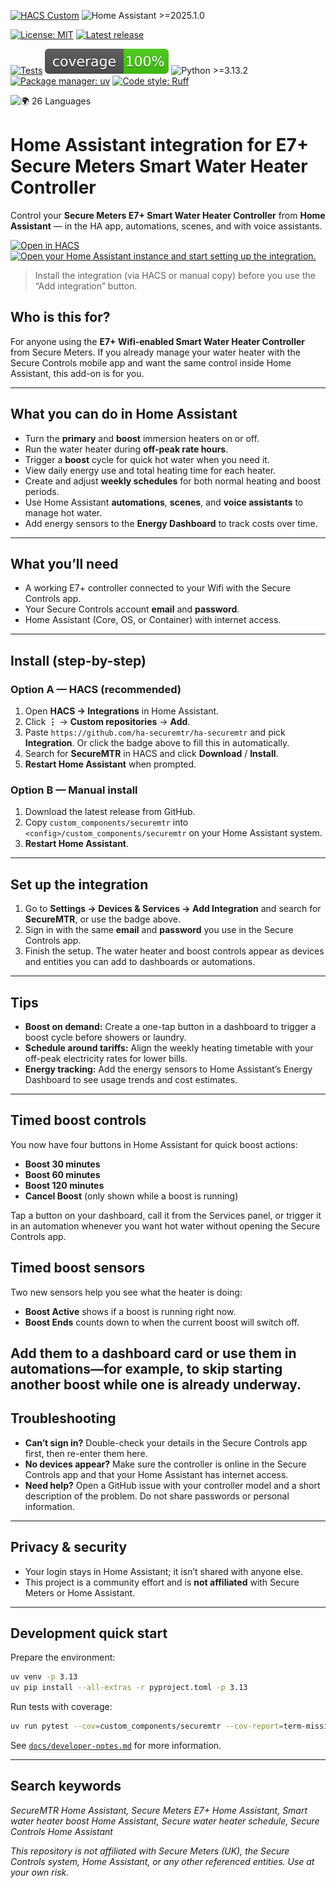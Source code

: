 [![HACS Custom](https://img.shields.io/badge/HACS-Custom-orange.svg)](https://hacs.xyz/)
![Home Assistant >=2025.1.0](https://img.shields.io/badge/Home%20Assistant-%3E%3D2025.1.0-41BDF5.svg)

[![License: MIT](https://img.shields.io/badge/License-MIT-green.svg)](LICENSE)
[![Latest release](https://img.shields.io/github/v/release/ha-securemtr/ha-securemtr)](https://github.com/ha-securemtr/ha-securemtr/releases)

[![Tests](https://github.com/ha-securemtr/ha-securemtr/actions/workflows/tests.yml/badge.svg)](https://github.com/ha-securemtr/ha-securemtr/actions/workflows/tests.yml)
![Coverage](docs/badges/coverage.svg)
![Python >=3.13.2](https://img.shields.io/badge/Python-%3E%3D3.13.2-blue.svg)
[![Package manager: uv](https://img.shields.io/badge/Package%20manager-uv-5F45BA?logo=astral&logoColor=white)](https://docs.astral.sh/uv/)
[![Code style: Ruff](https://img.shields.io/badge/Code%20style-Ruff-4B32C3.svg)](https://docs.astral.sh/ruff/)

![🌍 26 Languages](https://img.shields.io/badge/%F0%9F%8C%8D-26_languages-00bcd4?style=flat-square)

#  Home Assistant integration for E7+ Secure Meters Smart Water Heater Controller

Control your **Secure Meters E7+ Smart Water Heater Controller** from **Home Assistant** — in the HA app, automations, scenes, and with voice assistants.

[![Open in HACS](https://my.home-assistant.io/badges/hacs_repository.svg)](https://my.home-assistant.io/redirect/hacs_repository/?owner=ha-securemtr&repository=ha-securemtr&category=integration)
[![Open your Home Assistant instance and start setting up the integration.](https://my.home-assistant.io/badges/config_flow_start.svg)](https://my.home-assistant.io/redirect/config_flow_start/?domain=securemtr)

> Install the integration (via HACS or manual copy) before you use the “Add integration” button.

## Who is this for?

For anyone using the **E7+ Wifi-enabled Smart Water Heater Controller** from Secure Meters. If you already manage your water heater with the Secure Controls mobile app and want the same control inside Home Assistant, this add-on is for you.

---

## What you can do in Home Assistant

- Turn the **primary** and **boost** immersion heaters on or off.
- Run the water heater during **off-peak rate hours**.
- Trigger a **boost** cycle for quick hot water when you need it.
- View daily energy use and total heating time for each heater.
- Create and adjust **weekly schedules** for both normal heating and boost periods.
- Use Home Assistant **automations**, **scenes**, and **voice assistants** to manage hot water.
- Add energy sensors to the **Energy Dashboard** to track costs over time.

---

## What you’ll need

- A working E7+ controller connected to your Wifi with the Secure Controls app.
- Your Secure Controls account **email** and **password**.
- Home Assistant (Core, OS, or Container) with internet access.

---

## Install (step-by-step)

### Option A — HACS (recommended)

1. Open **HACS → Integrations** in Home Assistant.
2. Click **⋮** → **Custom repositories** → **Add**.
3. Paste `https://github.com/ha-securemtr/ha-securemtr` and pick **Integration**.
   Or click the badge above to fill this in automatically.
4. Search for **SecureMTR** in HACS and click **Download** / **Install**.
5. **Restart Home Assistant** when prompted.

### Option B — Manual install

1. Download the latest release from GitHub.
2. Copy `custom_components/securemtr` into `<config>/custom_components/securemtr` on your Home Assistant system.
3. **Restart Home Assistant**.

---

## Set up the integration

1. Go to **Settings → Devices & Services → Add Integration** and search for **SecureMTR**, or use the badge above.
2. Sign in with the same **email** and **password** you use in the Secure Controls app.
3. Finish the setup. The water heater and boost controls appear as devices and entities you can add to dashboards or automations.

---

## Tips

- **Boost on demand:** Create a one-tap button in a dashboard to trigger a boost cycle before showers or laundry.
- **Schedule around tariffs:** Align the weekly heating timetable with your off-peak electricity rates for lower bills.
- **Energy tracking:** Add the energy sensors to Home Assistant’s Energy Dashboard to see usage trends and cost estimates.

---

## Timed boost controls

You now have four buttons in Home Assistant for quick boost actions:

- **Boost 30 minutes**
- **Boost 60 minutes**
- **Boost 120 minutes**
- **Cancel Boost** (only shown while a boost is running)

Tap a button on your dashboard, call it from the Services panel, or trigger it in an automation whenever you want hot water without opening the Secure Controls app.

## Timed boost sensors

Two new sensors help you see what the heater is doing:

- **Boost Active** shows if a boost is running right now.
- **Boost Ends** counts down to when the current boost will switch off.

Add them to a dashboard card or use them in automations—for example, to skip starting another boost while one is already underway.
---

## Troubleshooting

- **Can’t sign in?** Double-check your details in the Secure Controls app first, then re-enter them here.
- **No devices appear?** Make sure the controller is online in the Secure Controls app and that your Home Assistant has internet access.
- **Need help?** Open a GitHub issue with your controller model and a short description of the problem. Do not share passwords or personal information.

---

## Privacy & security

- Your login stays in Home Assistant; it isn’t shared with anyone else.
- This project is a community effort and is **not affiliated** with Secure Meters or Home Assistant.

---

## Development quick start

Prepare the environment:

```bash
uv venv -p 3.13
uv pip install --all-extras -r pyproject.toml -p 3.13
```

Run tests with coverage:

```bash
uv run pytest --cov=custom_components/securemtr --cov-report=term-missing
```

See [`docs/developer-notes.md`](docs/developer-notes.md) for more information.

---

## Search keywords

*SecureMTR Home Assistant, Secure Meters E7+ Home Assistant, Smart water heater boost Home Assistant, Secure water heater schedule, Secure Controls Home Assistant*

*This repository is not affiliated with Secure Meters (UK), the Secure Controls system, Home Assistant, or any other referenced entities. Use at your own risk.*
